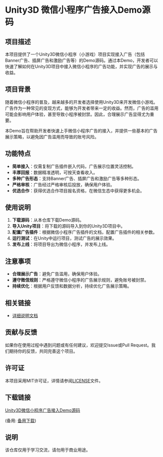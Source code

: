 # Unity3D 微信小程序广告接入Demo源码

## 项目描述

本项目提供了一个Unity3D微信小程序（小游戏）项目实现接入广告（包括Banner广告、插屏广告和激励广告等）的Demo源码。通过本Demo，开发者可以快速了解如何在Unity3D项目中接入微信小程序的广告功能，并实现广告的展示与收益。

## 项目背景

随着微信小程序的普及，越来越多的开发者选择使用Unity3D来开发微信小游戏。广告作为一种常见的变现方式，能够为开发者带来一定的收益。然而，广告的滥用可能会影响用户体验，甚至导致小程序被封禁。因此，合理展示广告显得尤为重要。

本Demo旨在帮助开发者快速上手微信小程序广告的接入，并提供一些基本的广告展示策略，以避免因广告滥用而导致的账号风险。

## 功能特点

- **简单接入**：仅需复制广告插件嵌入代码，广告展示位置灵活控制。
- **丰厚回报**：数据精准透明，可按天查看收入。
- **多种广告形态**：支持Banner广告、插屏广告和激励广告等多种形态。
- **严格审核**：广告经过严格审核后投放，确保用户体验。
- **优选合作**：获得优选合作项目报名资格，在微信生态中获得更多机会。

## 使用说明

1. **下载源码**：从本仓库下载Demo源码。
2. **导入Unity项目**：将下载的源码导入到你的Unity3D项目中。
3. **配置广告插件**：根据微信小程序广告插件的文档，配置广告插件的相关参数。
4. **运行测试**：在Unity中运行项目，测试广告的展示效果。
5. **发布上线**：将项目导出为微信小程序，并发布上线。

## 注意事项

- **合理展示广告**：避免广告滥用，确保用户体验。
- **遵守微信规则**：严格遵守微信小程序的广告展示规则，避免账号被封禁。
- **持续优化**：根据用户反馈和数据分析，持续优化广告展示策略。

## 相关链接

- [详细说明文档](https://blog.csdn.net/qq_33789001/article/details/128775839)

## 贡献与反馈

如果你在使用过程中遇到问题或有任何建议，欢迎提交Issue或Pull Request。我们期待你的反馈，共同完善这个项目。

## 许可证

本项目采用MIT许可证，详情请参阅[LICENSE](LICENSE)文件。

## 下载链接
[Unity3D微信小程序广告接入Demo源码](https://pan.quark.cn/s/816584e9d868) 

(备用: [备用下载](https://pan.baidu.com/s/1e8IMWHDotQBrDGxRYq0ToQ?pwd=1234))

## 说明

该仓库仅用于学习交流，请勿用于商业用途。

